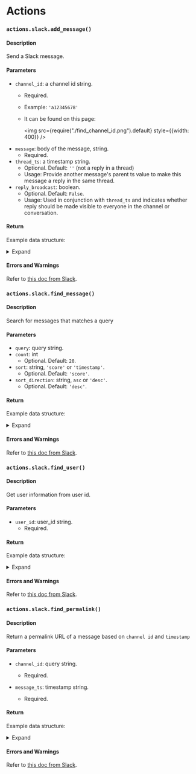 # Actions

### `actions.slack.add_message()`

#### Description
Send a Slack message.

#### Parameters
- `channel_id`: a channel id string. 
  - Required.
  - Example: `'a12345678'`
  - It can be found on this page:

    <img src={require("./find_channel_id.png").default} style={{width: 400}} />
- `message`: body of the message, string. 
  - Required.
- `thread_ts`: a timestamp string. 
  - Optional. Default: `''` (not a reply in a thread)
  - Usage: Provide another message's parent ts value to make this message a reply in the same thread.
- `reply_broadcast`: boolean. 
  - Optional. Default: `False`.
  - Usage: Used in conjunction with `thread_ts` and indicates whether reply should be made visible to everyone in the channel or conversation. 

<!-- - icon_emoji: str = '', 
- icon_url: str = '' -->

#### Return
Example data structure:

<details><summary>Expand</summary>
<p>

```json
{
    "ok": true,
    "channel": "C123ABC456",
    "ts": "1503435956.000247",
    "message": {
        "text": "Here's a message for you",
        "username": "ecto1",
        "bot_id": "B123ABC456",
        "attachments": [
            {
                "text": "This is an attachment",
                "id": 1,
                "fallback": "This is an attachment's fallback"
            }
        ],
        "type": "message",
        "subtype": "bot_message",
        "ts": "1503435956.000247"
    }
}
```

</p>
</details>

#### Errors and Warnings
Refer to [this doc from Slack](https://api.slack.com/methods/chat.postMessage#errors).



### `actions.slack.find_message()`

#### Description
Search for messages that matches a query

#### Parameters
- `query`: query string.
- `count`: int
  - Optional. Default: `20`.
- `sort`: string, `'score'` or `'timestamp'`.
  - Optional. Default: `'score'`.
- `sort_direction`: string, `asc` or `'desc'`.
  - Optional. Default: `'desc'`.

#### Return
Example data structure:

<details><summary>Expand</summary>
<p>

```json
{
    "messages": {
        "matches": [
            {
                "channel": {
                    "id": "C12345678",
                    "is_ext_shared": false,
                    "is_mpim": false,
                    "is_org_shared": false,
                    "is_pending_ext_shared": false,
                    "is_private": false,
                    "is_shared": false,
                    "name": "general",
                    "pending_shared": []
                },
                "iid": "cb64bdaa-c1e8-4631-8a91-0f78080113e9",
                "permalink": "https://hitchhikers.slack.com/archives/C12345678/p1508284197000015",
                "team": "T12345678",
                "text": "The meaning of life the universe and everything is 42.",
                "ts": "1508284197.000015",
                "type": "message",
                "user": "U2U85N1RV",
                "username": "roach"
            },
            {
                "channel": {
                    "id": "C12345678",
                    "is_ext_shared": false,
                    "is_mpim": false,
                    "is_org_shared": false,
                    "is_pending_ext_shared": false,
                    "is_private": false,
                    "is_shared": false,
                    "name": "random",
                    "pending_shared": []
                },
                "iid": "9a00d3c9-bd2d-45b0-988b-6cff99ae2a90",
                "permalink": "https://hitchhikers.slack.com/archives/C12345678/p1508795665000236",
                "team": "T12345678",
                "text": "The meaning of life the universe and everything is 101010",
                "ts": "1508795665.000236",
                "type": "message",
                "user": "",
                "username": "robot overlord"
            }
        ],
        "pagination": {
            "first": 1,
            "last": 2,
            "page": 1,
            "page_count": 1,
            "per_page": 20,
            "total_count": 2
        },
        "paging": {
            "count": 20,
            "page": 1,
            "pages": 1,
            "total": 2
        },
        "total": 2
    },
    "ok": true,
    "query": "The meaning of life the universe and everything"
}
```

</p>
</details>

#### Errors and Warnings
Refer to [this doc from Slack](https://api.slack.com/methods/search.messages#errors).


### `actions.slack.find_user()`

#### Description
Get user information from user id.

#### Parameters
- `user_id`: user_id string.
  - Required.

#### Return
Example data structure:

<details><summary>Expand</summary>
<p>

```json
{
    "ok": true,
    "user": {
        "id": "W012A3CDE",
        "team_id": "T012AB3C4",
        "name": "spengler",
        "deleted": false,
        "color": "9f69e7",
        "real_name": "Egon Spengler",
        "tz": "America/Los_Angeles",
        "tz_label": "Pacific Daylight Time",
        "tz_offset": -25200,
        "profile": {
            "avatar_hash": "ge3b51ca72de",
            "status_text": "Print is dead",
            "status_emoji": ":books:",
            "real_name": "Egon Spengler",
            "display_name": "spengler",
            "real_name_normalized": "Egon Spengler",
            "display_name_normalized": "spengler",
            "email": "spengler@ghostbusters.example.com",
            "image_original": "https://.../avatar/e3b51ca72dee4ef87916ae2b9240df50.jpg",
            "image_24": "https://.../avatar/e3b51ca72dee4ef87916ae2b9240df50.jpg",
            "image_32": "https://.../avatar/e3b51ca72dee4ef87916ae2b9240df50.jpg",
            "image_48": "https://.../avatar/e3b51ca72dee4ef87916ae2b9240df50.jpg",
            "image_72": "https://.../avatar/e3b51ca72dee4ef87916ae2b9240df50.jpg",
            "image_192": "https://.../avatar/e3b51ca72dee4ef87916ae2b9240df50.jpg",
            "image_512": "https://.../avatar/e3b51ca72dee4ef87916ae2b9240df50.jpg",
            "team": "T012AB3C4"
        },
        "is_admin": true,
        "is_owner": false,
        "is_primary_owner": false,
        "is_restricted": false,
        "is_ultra_restricted": false,
        "is_bot": false,
        "updated": 1502138686,
        "is_app_user": false,
        "has_2fa": false
    }
}
```

</p>
</details>

#### Errors and Warnings
Refer to [this doc from Slack](https://api.slack.com/methods/users.info#errors).


### `actions.slack.find_permalink()`

#### Description
Return a permalink URL of a message based on `channel id` and `timestamp`

#### Parameters
- `channel_id`: query string.
  - Required.

- `message_ts`: timestamp string.
  - Required.

#### Return
Example data structure:

<details><summary>Expand</summary>
<p>

```json
{
    "ok": true,
    "channel": "C123ABC456",
    "permalink": "https://ghostbusters.slack.com/archives/C1H9RESGA/p135854651500008"
}

```

</p>
</details>

#### Errors and Warnings
Refer to [this doc from Slack](https://api.slack.com/methods/chat.getPermalink#errors).


<!-- Template

### `querystar.actions.slack.`

#### Description
Get 

#### Parameters
- `p`: query string.

#### Return
Example data structure:

<details><summary>Expand</summary>
<p>

```json

```

</p>
</details>

#### Errors and Warnings
Refer to [this doc from Slack](https://api.slack.com/methods/search.messages#errors). -->
